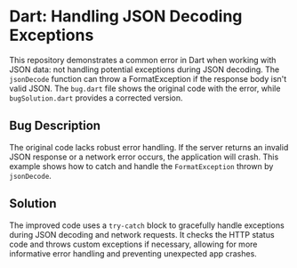 # Dart: Handling JSON Decoding Exceptions

This repository demonstrates a common error in Dart when working with JSON data: not handling potential exceptions during JSON decoding.  The `jsonDecode` function can throw a FormatException if the response body isn't valid JSON.  The `bug.dart` file shows the original code with the error, while `bugSolution.dart` provides a corrected version.

## Bug Description

The original code lacks robust error handling.  If the server returns an invalid JSON response or a network error occurs, the application will crash.  This example shows how to catch and handle the `FormatException` thrown by `jsonDecode`.

## Solution

The improved code uses a `try-catch` block to gracefully handle exceptions during JSON decoding and network requests.  It checks the HTTP status code and throws custom exceptions if necessary, allowing for more informative error handling and preventing unexpected app crashes.